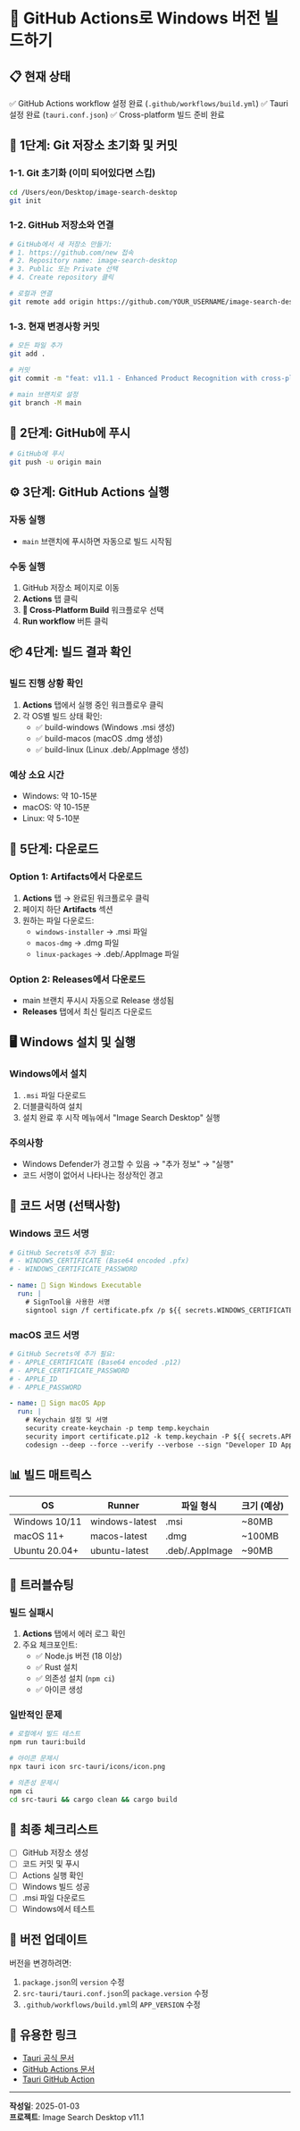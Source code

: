 # 🚀 GitHub Actions로 Windows 버전 빌드하기

## 📋 현재 상태
✅ GitHub Actions workflow 설정 완료 (`.github/workflows/build.yml`)
✅ Tauri 설정 완료 (`tauri.conf.json`)
✅ Cross-platform 빌드 준비 완료

## 🔧 1단계: Git 저장소 초기화 및 커밋

### 1-1. Git 초기화 (이미 되어있다면 스킵)
```bash
cd /Users/eon/Desktop/image-search-desktop
git init
```

### 1-2. GitHub 저장소와 연결
```bash
# GitHub에서 새 저장소 만들기:
# 1. https://github.com/new 접속
# 2. Repository name: image-search-desktop
# 3. Public 또는 Private 선택
# 4. Create repository 클릭

# 로컬과 연결
git remote add origin https://github.com/YOUR_USERNAME/image-search-desktop.git
```

### 1-3. 현재 변경사항 커밋
```bash
# 모든 파일 추가
git add .

# 커밋
git commit -m "feat: v11.1 - Enhanced Product Recognition with cross-platform build"

# main 브랜치로 설정
git branch -M main
```

## 🚀 2단계: GitHub에 푸시

```bash
# GitHub에 푸시
git push -u origin main
```

## ⚙️ 3단계: GitHub Actions 실행

### 자동 실행
- `main` 브랜치에 푸시하면 자동으로 빌드 시작됨

### 수동 실행
1. GitHub 저장소 페이지로 이동
2. **Actions** 탭 클릭
3. **🚀 Cross-Platform Build** 워크플로우 선택
4. **Run workflow** 버튼 클릭

## 📦 4단계: 빌드 결과 확인

### 빌드 진행 상황 확인
1. **Actions** 탭에서 실행 중인 워크플로우 클릭
2. 각 OS별 빌드 상태 확인:
   - ✅ build-windows (Windows .msi 생성)
   - ✅ build-macos (macOS .dmg 생성)
   - ✅ build-linux (Linux .deb/.AppImage 생성)

### 예상 소요 시간
- Windows: 약 10-15분
- macOS: 약 10-15분
- Linux: 약 5-10분

## 💾 5단계: 다운로드

### Option 1: Artifacts에서 다운로드
1. **Actions** 탭 → 완료된 워크플로우 클릭
2. 페이지 하단 **Artifacts** 섹션
3. 원하는 파일 다운로드:
   - `windows-installer` → .msi 파일
   - `macos-dmg` → .dmg 파일
   - `linux-packages` → .deb/.AppImage 파일

### Option 2: Releases에서 다운로드
- main 브랜치 푸시시 자동으로 Release 생성됨
- **Releases** 탭에서 최신 릴리즈 다운로드

## 🖥️ Windows 설치 및 실행

### Windows에서 설치
1. `.msi` 파일 다운로드
2. 더블클릭하여 설치
3. 설치 완료 후 시작 메뉴에서 "Image Search Desktop" 실행

### 주의사항
- Windows Defender가 경고할 수 있음 → "추가 정보" → "실행"
- 코드 서명이 없어서 나타나는 정상적인 경고

## 🔐 코드 서명 (선택사항)

### Windows 코드 서명
```yaml
# GitHub Secrets에 추가 필요:
# - WINDOWS_CERTIFICATE (Base64 encoded .pfx)
# - WINDOWS_CERTIFICATE_PASSWORD

- name: 🔐 Sign Windows Executable
  run: |
    # SignTool을 사용한 서명
    signtool sign /f certificate.pfx /p ${{ secrets.WINDOWS_CERTIFICATE_PASSWORD }} /t http://timestamp.digicert.com *.exe
```

### macOS 코드 서명
```yaml
# GitHub Secrets에 추가 필요:
# - APPLE_CERTIFICATE (Base64 encoded .p12)
# - APPLE_CERTIFICATE_PASSWORD
# - APPLE_ID
# - APPLE_PASSWORD

- name: 🔐 Sign macOS App
  run: |
    # Keychain 설정 및 서명
    security create-keychain -p temp temp.keychain
    security import certificate.p12 -k temp.keychain -P ${{ secrets.APPLE_CERTIFICATE_PASSWORD }}
    codesign --deep --force --verify --verbose --sign "Developer ID Application" *.app
```

## 📊 빌드 매트릭스

| OS | Runner | 파일 형식 | 크기 (예상) |
|----|--------|----------|------------|
| Windows 10/11 | windows-latest | .msi | ~80MB |
| macOS 11+ | macos-latest | .dmg | ~100MB |
| Ubuntu 20.04+ | ubuntu-latest | .deb/.AppImage | ~90MB |

## 🐛 트러블슈팅

### 빌드 실패시
1. **Actions** 탭에서 에러 로그 확인
2. 주요 체크포인트:
   - ✅ Node.js 버전 (18 이상)
   - ✅ Rust 설치
   - ✅ 의존성 설치 (`npm ci`)
   - ✅ 아이콘 생성

### 일반적인 문제
```bash
# 로컬에서 빌드 테스트
npm run tauri:build

# 아이콘 문제시
npx tauri icon src-tauri/icons/icon.png

# 의존성 문제시
npm ci
cd src-tauri && cargo clean && cargo build
```

## 🎯 최종 체크리스트

- [ ] GitHub 저장소 생성
- [ ] 코드 커밋 및 푸시
- [ ] Actions 실행 확인
- [ ] Windows 빌드 성공
- [ ] .msi 파일 다운로드
- [ ] Windows에서 테스트

## 📝 버전 업데이트

버전을 변경하려면:
1. `package.json`의 `version` 수정
2. `src-tauri/tauri.conf.json`의 `package.version` 수정
3. `.github/workflows/build.yml`의 `APP_VERSION` 수정

## 🔗 유용한 링크

- [Tauri 공식 문서](https://tauri.app/v1/guides/building/)
- [GitHub Actions 문서](https://docs.github.com/en/actions)
- [Tauri GitHub Action](https://github.com/tauri-apps/tauri-action)

---

**작성일**: 2025-01-03  
**프로젝트**: Image Search Desktop v11.1
